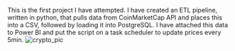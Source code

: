 This is the first project I have attempted. I have created an ETL pipeline, written in python, that pulls data from CoinMarketCap API and places this into a CSV, followed by loading it into PostgreSQL. 
I have attached this data to Power BI and put the script on a task scheduler to update prices every 5min.
![crypto_pic](https://github.com/bfraz33/CryptoETLLoad2.0/assets/88755132/fb98fb57-1775-44b5-bc4a-870faab2206f)

